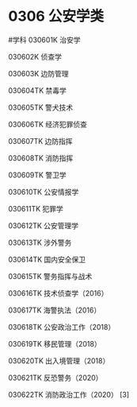 # 0306 公安学类
#学科
030601K 治安学

030602K 侦查学

030603K 边防管理

030604TK 禁毒学

030605TK 警犬技术

030606TK 经济犯罪侦查

030607TK 边防指挥

030608TK 消防指挥

030609TK 警卫学

030610TK 公安情报学

030611TK 犯罪学

030612TK 公安管理学

030613TK 涉外警务

030614TK 国内安全保卫

030615TK 警务指挥与战术

030616TK 技术侦查学（2016）

030617TK 海警执法（2016）

030618TK 公安政治工作（2018）

030619TK 移民管理（2018）

030620TK 出入境管理（2018）

030621TK 反恐警务（2020）

030622TK 消防政治工作（2020） [3]